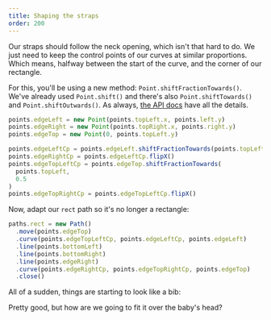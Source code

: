 ```yaml
---
title: Shaping the straps
order: 200
---
```


Our straps should follow the neck opening, which isn't that hard to do.
We just need to keep the control points of our curves at similar proportions.
Which means, halfway between the start of the curve, and the corner of our rectangle.

<Note>

For this, you'll be using a new method: `Point.shiftFractionTowards()`. We've already
used `Point.shift()` and there's also `Point.shiftTowards()` and `Point.shiftOutwards()`.
As always, [the API docs](/reference/api/point/) have all the details.

</Note>

```js
points.edgeLeft = new Point(points.topLeft.x, points.left.y)
points.edgeRight = new Point(points.topRight.x, points.right.y)
points.edgeTop = new Point(0, points.topLeft.y)

points.edgeLeftCp = points.edgeLeft.shiftFractionTowards(points.topLeft, 0.5)
points.edgeRightCp = points.edgeLeftCp.flipX()
points.edgeTopLeftCp = points.edgeTop.shiftFractionTowards(
  points.topLeft,
  0.5
)
points.edgeTopRightCp = points.edgeTopLeftCp.flipX()
```

Now, adapt our `rect` path so it's no longer a rectangle:

```js
paths.rect = new Path()
  .move(points.edgeTop)
  .curve(points.edgeTopLeftCp, points.edgeLeftCp, points.edgeLeft)
  .line(points.bottomLeft)
  .line(points.bottomRight)
  .line(points.edgeRight)
  .curve(points.edgeRightCp, points.edgeTopRightCp, points.edgeTop)
  .close()
```

All of a sudden, things are starting to look like a bib:

<Example pattern="tutorial" part="step6">
Pretty good, but how are we going to fit it over the baby's head?
</Example>

